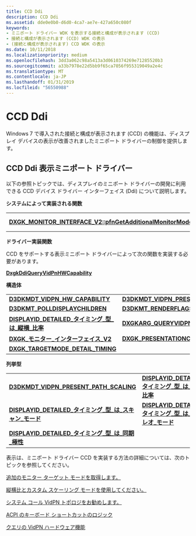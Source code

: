 ```yaml
---
title: CCD Ddi
description: CCD Ddi
ms.assetid: dde0e0b0-d6d0-4ca7-ae7e-427a650c080f
keywords:
- ミニポート ドライバー WDK を表示する接続と構成が表示されます (CCD)
- 接続と構成が表示されます (CCD) WDK の表示
- (接続と構成が表示されます) CCD WDK の表示
ms.date: 10/11/2018
ms.localizationpriority: medium
ms.openlocfilehash: 3dd3a062c98a5413a3d0610374269e71285520b3
ms.sourcegitcommit: a33b7978e22d5bb9f65ca7056f955319049a2e4c
ms.translationtype: MT
ms.contentlocale: ja-JP
ms.lasthandoff: 01/31/2019
ms.locfileid: "56550988"
---
```

# <a name="ccd-ddis"></a>CCD Ddi


Windows 7 で導入された接続と構成が表示されます (CCD) の機能は、ディスプレイ デバイスの表示が改善されましたミニポート ドライバーの制御を提供します。 

## <a name="ccd-ddis-for-display-miniport-drivers"></a>CCD Ddi 表示ミニポート ドライバー

以下の参照トピックでは、ディスプレイのミニポート ドライバーの開発に利用できる CCD デバイス ドライバー インターフェイス (Ddi) について説明します。

<span id="System-Implemented_Functions"></span><span id="system-implemented_functions"></span><span id="SYSTEM-IMPLEMENTED_FUNCTIONS"></span>**システムによって実装される関数**  

|||
|:--|:--|
|[**DXGK\_MONITOR\_INTERFACE\_V2::pfnGetAdditionalMonitorModeSet**](https://docs.microsoft.com/windows-hardware/drivers/ddi/content/d3dkmddi/nc-d3dkmddi-dxgkddi_monitor_getadditionalmonitormodeset)|[**DXGK\_モニター\_インターフェイス\_V2::pfnReleaseAdditionalMonitorModeSet**](https://docs.microsoft.com/windows-hardware/drivers/ddi/content/d3dkmddi/nc-d3dkmddi-dxgkddi_monitor_releaseadditionalmonitormodeset)|

<span id="Driver-Implemented_Function"></span><span id="driver-implemented_function"></span><span id="DRIVER-IMPLEMENTED_FUNCTION"></span>**ドライバー実装関数**

CCD をサポートする表示ミニポート ドライバーによって次の関数を実装する必要があります。

[**DxgkDdiQueryVidPnHWCapability**](https://docs.microsoft.com/windows-hardware/drivers/ddi/content/d3dkmddi/nc-d3dkmddi-dxgkddi_queryvidpnhwcapability)

<span id="Structures"></span><span id="structures"></span><span id="STRUCTURES"></span>**構造体**

|||
|:--|:--|
|[**D3DKMDT\_VIDPN\_HW\_CAPABILITY**](https://docs.microsoft.com/windows-hardware/drivers/ddi/content/d3dkmdt/ns-d3dkmdt-_d3dkmdt_vidpn_hw_capability)|[**D3DKMDT\_VIDPN\_PRESENT\_PATH\_SCALING\_SUPPORT**](https://docs.microsoft.com/windows-hardware/drivers/ddi/content/d3dkmdt/ns-d3dkmdt-_d3dkmdt_vidpn_present_path_scaling_support)|
|[**D3DKMT\_POLLDISPLAYCHILDREN**](https://docs.microsoft.com/windows-hardware/drivers/ddi/content/d3dkmthk/ns-d3dkmthk-_d3dkmt_polldisplaychildren)|[**D3DKMT\_RENDERFLAGS**](https://docs.microsoft.com/windows-hardware/drivers/ddi/content/d3dkmthk/ns-d3dkmthk-_d3dkmt_renderflags)|
|[**DISPLAYID\_DETAILED\_タイミング\_型\_は\_縦横\_比率**](https://docs.microsoft.com/windows-hardware/drivers/ddi/content/d3dkmdt/ne-d3dkmdt-_displayid_detailed_timing_type_i_aspect_ratio)|[**DXGKARG\_QUERYVIDPNHWCAPABILITY**](https://docs.microsoft.com/windows-hardware/drivers/ddi/content/d3dkmddi/ns-d3dkmddi-_dxgkarg_queryvidpnhwcapability)|
|[**DXGK\_モニター\_インターフェイス\_V2**](https://docs.microsoft.com/windows-hardware/drivers/ddi/content/d3dkmddi/ns-d3dkmddi-_dxgk_monitor_interface_v2)|[**DXGK\_PRESENTATIONCAPS**](https://docs.microsoft.com/windows-hardware/drivers/ddi/content/d3dkmddi/ns-d3dkmddi-_dxgk_presentationcaps)|
|[**DXGK\_TARGETMODE\_DETAIL\_TIMING**](https://docs.microsoft.com/windows-hardware/drivers/ddi/content/d3dkmdt/ns-d3dkmdt-_dxgk_targetmode_detail_timing)||

<span id="Enumerations"></span><span id="enumerations"></span><span id="ENUMERATIONS"></span>**列挙型**

|||
|:--|:--|
|[**D3DKMDT\_VIDPN\_PRESENT\_PATH\_SCALING**](https://docs.microsoft.com/windows-hardware/drivers/ddi/content/d3dkmdt/ne-d3dkmdt-_d3dkmdt_vidpn_present_path_scaling)|[**DISPLAYID\_DETAILED\_タイミング\_型\_は\_縦横\_比率**](https://docs.microsoft.com/windows-hardware/drivers/ddi/content/d3dkmdt/ne-d3dkmdt-_displayid_detailed_timing_type_i_aspect_ratio)|
|[**DISPLAYID\_DETAILED\_タイミング\_型\_は\_スキャン\_モード**](https://docs.microsoft.com/windows-hardware/drivers/ddi/content/d3dkmdt/ne-d3dkmdt-_displayid_detailed_timing_type_i_scanning_mode)|[**DISPLAYID\_DETAILED\_タイミング\_型\_は\_ステレオ\_モード**](https://docs.microsoft.com/windows-hardware/drivers/ddi/content/d3dkmdt/ne-d3dkmdt-_displayid_detailed_timing_type_i_stereo_mode)|
|[**DISPLAYID\_DETAILED\_タイミング\_型\_は\_同期\_極性**](https://docs.microsoft.com/windows-hardware/drivers/ddi/content/d3dkmdt/ne-d3dkmdt-_displayid_detailed_timing_type_i_sync_polarity)||


表示は、ミニポート ドライバー CCD を実装する方法の詳細については、次のトピックを参照してください。

[追加のモニター ターゲット モードを取得します。](obtaining-additional-monitor-target-modes.md)

[縦横比とカスタム スケーリング モードを使用してください。](using-aspect-ratio-and-custom-scaling-modes.md)

[システム コール VidPN トポロジをお勧めします。](system-calls-to-recommend-vidpn-topology.md)

[ACPI のキーボード ショートカットのロジック](acpi-keyboard-shortcut-logic.md)

[クエリの VidPN ハードウェア機能](querying-vidpnhardware-capabilities.md)


